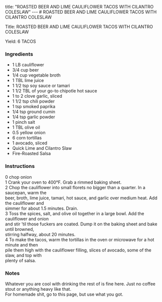 <!DOCTYPE HTML PUBLIC "-//W3C//DTD HTML 4.0 Transitional//EN">
<html>
  <head>
  title: "ROASTED BEER AND LIME CAULIFLOWER TACOS WITH CILANTRO COLESLAW"
---
# ROASTED BEER AND LIME CAULIFLOWER TACOS WITH CILANTRO COLESLAW<link rel='stylesheet' href='style.css' type='text/css'><meta http-equiv="Content-Style-Stype" content="text/css">
     <meta http-equiv="Content-Type" content="text/html;charset=utf-8">
     </head><body><div class="recipe" itemscope itemtype="http://schema.org/Recipe"><div class='header'><p class="title"><span class="label">Title:</span> <span itemprop="name">ROASTED BEER AND LIME CAULIFLOWER TACOS WITH CILANTRO COLESLAW</span></p>
<p class="yields"><span class="label">Yield:</span> <span itemprop="recipeYield">6 TACOS</span></p>
</div><div class="ing"><h3>Ingredients</h3><ul class="ing"><li class="ing" itemprop="ingredients">1 LB cauliflower </li>
<li class="ing" itemprop="ingredients">3/4 cup beer </li>
<li class="ing" itemprop="ingredients">1/4 cup vegetable broth </li>
<li class="ing" itemprop="ingredients">1 TBL lime juice </li>
<li class="ing" itemprop="ingredients">1 1/2 tsp soy sauce or tamari </li>
<li class="ing" itemprop="ingredients">1 1/2 TBL of your go-to chipotle hot sauce </li>
<li class="ing" itemprop="ingredients">1 to 2 clove garlic, sliced </li>
<li class="ing" itemprop="ingredients">1 1/2 tsp chili powder </li>
<li class="ing" itemprop="ingredients">1 tsp smoked paprika </li>
<li class="ing" itemprop="ingredients">1/4 tsp ground cumin </li>
<li class="ing" itemprop="ingredients">1/4 tsp garlic powder </li>
<li class="ing" itemprop="ingredients">1 pinch salt </li>
<li class="ing" itemprop="ingredients">1 TBL olive oil </li>
<li class="ing" itemprop="ingredients">0.5 yellow onion </li>
<li class="ing" itemprop="ingredients">6 corn tortillas </li>
<li class="ing" itemprop="ingredients">1 avocado, sliced </li>
<li class="ing" itemprop="ingredients">Quick Lime and Cilantro Slaw </li>
<li class="ing" itemprop="ingredients">Fire-Roasted Salsa </li>
</ul>
</div>
<div class="instructions"><h3 class="Instructions">Instructions</h3><div itemprop="recipeInstructions"><p>0 chop onion<br>1 Crank your oven to 400°F. Grab a rimmed baking sheet.<br>2 Chop the cauliflower into small florets no bigger than a quarter. In a saucepan, warm the<br>beer, broth, lime juice, tamari, hot sauce, and garlic over medium heat. Add the cauliflower and<br>simmer for about 1.5 minutes. Drain.<br>3 Toss the spices, salt, and olive oil together in a large bowl. Add the cauliflower and onion<br>and stir ’til those fuckers are coated. Dump it on the baking sheet and bake until browned,<br>stirring halfway, about 20 minutes.<br>4 To make the tacos, warm the tortillas in the oven or microwave for a hot minute and then<br>pile them high with the cauliflower filling, slices of avocado, some of the slaw, and top with<br>plenty of salsa.</p></div></div><div class="modifications"><h3 class="Notes">Notes</h3><p>Whatever you are cool with drinking the rest of is fine here. Just no coffee stout or anything heavy like that.<br> For homemade shit, go to this page, but use what you got.</p></div></div>

</body>
</html>